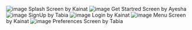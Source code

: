 ![image](https://github.com/tabiaa/cafe/assets/94776755/3af8c5a5-228e-4c1a-ab6f-00e9f6465d7b) Splash Screen by Kainat
![image](https://github.com/tabiaa/cafe/assets/94776755/7cb9293f-5992-4ef9-91f4-b508fbc57615) Get Startred Screen by Ayesha
![image](https://github.com/tabiaa/cafe/assets/94776755/c0cae21f-8533-4999-93b8-78b87d96c1cc) SignUp by Tabia
![image](https://github.com/tabiaa/cafe/assets/94776755/39aaba11-705e-4437-81c9-d4550fa324dc) Login by Kainat
![image](https://github.com/tabiaa/cafe/assets/94776755/8c526df9-2903-4935-8d0d-68c8700d0663) Menu Screen by Kainat
![image](https://github.com/tabiaa/cafe/assets/94776755/99eda67e-9aa7-48a4-85fd-ddfa85576c00)  Preferences Screen by Tabia






